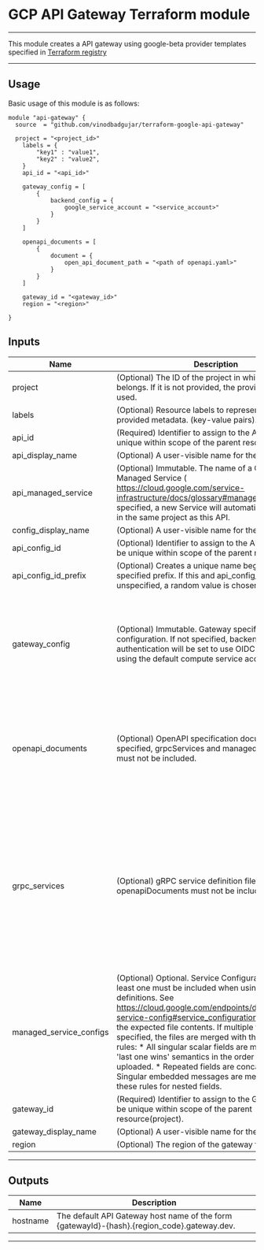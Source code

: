 # GCP API Gateway Terraform module

----------

This module creates a API gateway using google-beta provider templates specified in  [Terraform registry](https://registry.terraform.io/providers/hashicorp/google/latest/docs/resources)

----------

## Usage

Basic usage of this module is as follows:

```hcl
module "api-gateway" {
  source  = "github.com/vinodbadgujar/terraform-google-api-gateway"
  
  project = "<project_id>"
    labels = {
        "key1" : "value1",
        "key2" : "value2",
    }
    api_id = "<api_id>"

    gateway_config = [
        {
            backend_config = {
                google_service_account = "<service_account>"
            }
        }
    ]

    openapi_documents = [
        {
            document = {
                open_api_document_path = "<path of openapi.yaml>"
            }
        }
    ]

    gateway_id = "<gateway_id>"
    region = "<region>"

}
```

## Inputs

| Name | Description | Type | Default | Required |
|------|-------------|------|---------|:--------:|
| project | (Optional) The ID of the project in which the resource belongs. If it is not provided, the provider project is used. | `string` | `null` | no |
| labels | (Optional) Resource labels to represent user-provided metadata. (key-value pairs). | `map(string)` | `{}` | no |
| api_id | (Required) Identifier to assign to the API. Must be unique within scope of the parent resource(project) | `string` | `NA` | yes |
| api_display_name | (Optional) A user-visible name for the API. | `string` | `null` | no |
| api_managed_service | (Optional) Immutable. The name of a Google Managed Service ( https://cloud.google.com/service-infrastructure/docs/glossary#managed). If not specified, a new Service will automatically be created in the same project as this API. | `string` | `null` | no |
| config_display_name | (Optional) A user-visible name for the API config. | `string` | `null` | no |
| api_config_id | (Optional) Identifier to assign to the API Config. Must be unique within scope of the parent resource(api). | `string` | `null` | no |
| api_config_id_prefix | (Optional) Creates a unique name beginning with the specified prefix. If this and api_config_id are unspecified, a random value is chosen for the name. | `string` | `null` | no |
| gateway_config | (Optional) Immutable. Gateway specific configuration. If not specified, backend authentication will be set to use OIDC authentication using the default compute service account | <pre>type = list(<br>  object(<br>    {<br>      backend_config = object(<br>        {<br>          google_service_account = string<br>        }<br>      )<br>    }<br>  )<br>) | `[]` | no |
| openapi_documents | (Optional) OpenAPI specification documents. If specified, grpcServices and managedServiceConfigs must not be included. | <pre>type = list(<br>  object(<br>    {<br>      document = object(<br>        {<br>          open_api_document_path  = string<br>        }<br>      )<br>    }<br>  )<br>) | `[]` | no |
| grpc_services | (Optional) gRPC service definition files. If specified, openapiDocuments must not be included. | <pre>type = list(<br>  object(<br>    {<br>      file_descriptor_set = object(<br>        {<br>          path      = string,<br>          contents  = string<br>        }<br>      ),<br>      source = object(<br>        {<br>          path      = string,<br>          contents  = string<br>        }<br>      )<br>    }<br>  )<br>) | `[]` | no |
| managed_service_configs | (Optional) Optional. Service Configuration files. At least one must be included when using gRPC service definitions. See https://cloud.google.com/endpoints/docs/grpc/grpc-service-config#service_configuration_overview for the expected file contents. If multiple files are specified, the files are merged with the following rules: * All singular scalar fields are merged using 'last one wins' semantics in the order of the files uploaded. * Repeated fields are concatenated. * Singular embedded messages are merged using these rules for nested fields. | <pre>type = list(<br>  object(<br>    {<br>      path      = string<br>      contents  = string<br>    }<br>  )<br>) | `[]` | no |
| gateway_id | (Required) Identifier to assign to the Gateway. Must be unique within scope of the parent resource(project). | `string` | `NA` | yes |
| gateway_display_name | (Optional) A user-visible name for the API gateway. | `string` | `null` | no |
| region | (Optional) The region of the gateway for the API. | `string` | `null` | no |

----------

## Outputs

| Name | Description |
|------|-------------|
| hostname | The default API Gateway host name of the form {gatewayId}-{hash}.{region_code}.gateway.dev.|
----------


